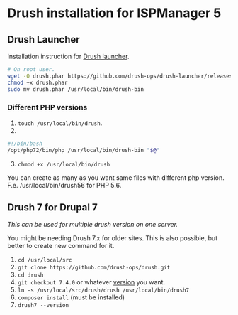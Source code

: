 # Drush installation for ISPManager 5

## Drush Launcher

Installation instruction for [Drush launcher](https://github.com/drush-ops/drush-launcher).

```bash
# On root user.
wget -O drush.phar https://github.com/drush-ops/drush-launcher/releases/download/0.6.0/drush.phar
chmod +x drush.phar
sudo mv drush.phar /usr/local/bin/drush-bin
```

### Different PHP versions

1. `touch /usr/local/bin/drush`.
2. 

```bash
#!/bin/bash
/opt/php72/bin/php /usr/local/bin/drush-bin "$@"
```

3. `chmod +x /usr/local/bin/drush`

You can create as many as you want same files with different php version. F.e. /usr/local/bin/drush56 for PHP 5.6.

## Drush 7 for Drupal 7

_This can be used for multiple drush version on one server._

You might be needing Drush 7.x for older sites. This is also possible, but better to create new command for it.

1. `cd /usr/local/src`
2. `git clone https://github.com/drush-ops/drush.git`
3. `cd drush`
4. `git checkout 7.4.0` or whatever [version](https://github.com/drush-ops/drush/tags) you want.
5. `ln -s /usr/local/src/drush/drush /usr/local/bin/drush7`
6. `composer install` (must be installed)
7. `drush7 --version`
